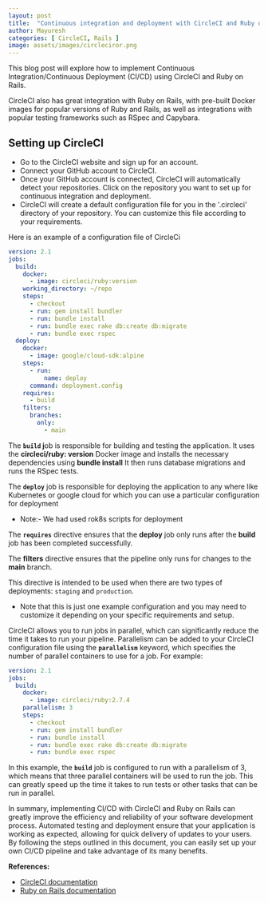 ```yaml
---
layout: post
title:  "Continuous integration and deployment with CircleCI and Ruby on Rails"
author: Mayuresh
categories: [ CircleCI, Rails ]
image: assets/images/circleciror.png
---
```


This blog post will explore how to implement Continuous Integration/Continuous Deployment (CI/CD) using CircleCI and Ruby on Rails.

CircleCI also has great integration with Ruby on Rails, with pre-built Docker images for popular versions of Ruby and Rails, as well as integrations with popular testing frameworks such as RSpec and Capybara.

## Setting up CircleCI

- Go to the CircleCI website and sign up for an account.
- Connect your GitHub account to CircleCI.
- Once your GitHub account is connected, CircleCI will automatically detect your repositories. Click on the repository you want to set up for continuous integration and deployment.
- CircleCI will create a default configuration file for you in the '.circleci' directory of your repository. You can customize this file according to your requirements.

Here is an example of a configuration file of CircleCi

```yaml
version: 2.1
jobs:
  build:
    docker:
      - image: circleci/ruby:version
    working_directory: ~/repo
    steps:
      - checkout
      - run: gem install bundler
      - run: bundle install
      - run: bundle exec rake db:create db:migrate
      - run: bundle exec rspec
  deploy:
    docker:
      - image: google/cloud-sdk:alpine
    steps:
      - run:
          name: deploy
	  command: deployment.config
    requires:
      - build
    filters:
      branches:
        only:
          - main
```

The **`build`  j**ob is responsible for building and testing the application. It uses the **circleci/ruby: version** Docker image and installs the necessary dependencies using **bundle install** It then runs database migrations and runs the RSpec tests.

The **`deploy`** job is responsible for deploying the application to any where like Kubernetes or google cloud for which you can use a particular configuration for deployment

- Note:- We had used rok8s scripts for deployment

The **`requires`** directive ensures that the **deploy** job only runs after the **build** job has been completed successfully. 

The **filters** directive ensures that the pipeline only runs for changes to the **main** branch.

This directive is intended to be used when there are two types of deployments: `staging` and `production`.

- Note that this is just one example configuration and you may need to customize it depending on your specific requirements and setup.

CircleCI allows you to run jobs in parallel, which can significantly reduce the time it takes to run your pipeline. Parallelism can be added to your CircleCI configuration file using the **`parallelism`**
 keyword, which specifies the number of parallel containers to use for a job. For example:

```yaml
version: 2.1
jobs:
  build:
    docker:
      - image: circleci/ruby:2.7.4
    parallelism: 3
    steps:
      - checkout
      - run: gem install bundler
      - run: bundle install
      - run: bundle exec rake db:create db:migrate
      - run: bundle exec rspec
```

In this example, the **`build`**
 job is configured to run with a parallelism of 3, which means that three parallel containers will be used to run the job. This can greatly speed up the time it takes to run tests or other tasks that can be run in parallel.

In summary, implementing CI/CD with CircleCI and Ruby on Rails can greatly improve the efficiency and reliability of your software development process. Automated testing and deployment ensure that your application is working as expected, allowing for quick delivery of updates to your users. By following the steps outlined in this document, you can easily set up your own CI/CD pipeline and take advantage of its many benefits.

**References:**

- [CircleCI documentation](https://circleci.com/docs/)
- [Ruby on Rails documentation](https://rubyonrails.org/)
